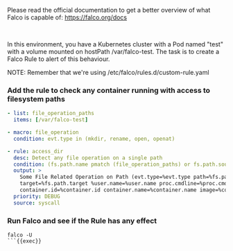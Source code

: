 
Please read the official documentation to get a better overview of what Falco is capable of:
https://falco.org/docs


<br>

In this environment, you have a Kubernetes cluster with a Pod named "test" with a volume mounted on hostPath /var/falco-test.
The task is to create a Falco Rule to alert of this behaviour.



NOTE: Remember that we're using /etc/falco/rules.d/custom-rule.yaml

### Add the rule to check any container running with access to filesystem paths
```yaml
- list: file_operation_paths
  items: [/var/falco-test]

- macro: file_operation
  condition: evt.type in (mkdir, rename, open, openat)

- rule: access_dir
  desc: Detect any file operation on a single path
  condition: (fs.path.name pmatch (file_operation_paths) or fs.path.source pmatch (file_operation_paths) or fs.path.target pmatch (file_operation_paths)) and file_operation
  output: >
    Some File Related Operation on Path (evt.type=%evt.type path=%fs.path.name source=%fs.path.source
    target=%fs.path.target %user.name=%user.name proc.cmdline=%proc.cmdline proc.pcmdline=%proc.pcmdline
    container.id=%container.id container.name=%container.name image=%container.image.repository)
  priority: DEBUG
  source: syscall
```

### Run Falco and see if the Rule has any effect
```plain
falco -U
```{{exec}}